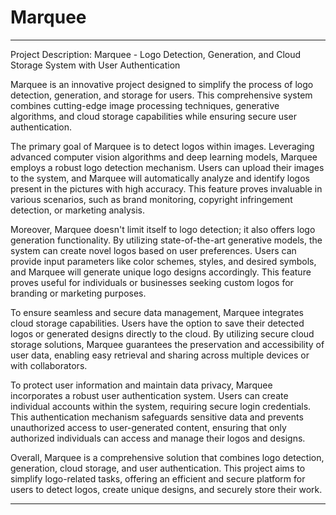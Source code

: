 # Marquee
<hr> 

Project Description: Marquee - Logo Detection, Generation, and Cloud Storage System with User Authentication

Marquee is an innovative project designed to simplify the process of logo detection, generation, and storage for users. This comprehensive system combines cutting-edge image processing techniques, generative algorithms, and cloud storage capabilities while ensuring secure user authentication.

The primary goal of Marquee is to detect logos within images. Leveraging advanced computer vision algorithms and deep learning models, Marquee employs a robust logo detection mechanism. Users can upload their images to the system, and Marquee will automatically analyze and identify logos present in the pictures with high accuracy. This feature proves invaluable in various scenarios, such as brand monitoring, copyright infringement detection, or marketing analysis.

Moreover, Marquee doesn't limit itself to logo detection; it also offers logo generation functionality. By utilizing state-of-the-art generative models, the system can create novel logos based on user preferences. Users can provide input parameters like color schemes, styles, and desired symbols, and Marquee will generate unique logo designs accordingly. This feature proves useful for individuals or businesses seeking custom logos for branding or marketing purposes.

To ensure seamless and secure data management, Marquee integrates cloud storage capabilities. Users have the option to save their detected logos or generated designs directly to the cloud. By utilizing secure cloud storage solutions, Marquee guarantees the preservation and accessibility of user data, enabling easy retrieval and sharing across multiple devices or with collaborators.

To protect user information and maintain data privacy, Marquee incorporates a robust user authentication system. Users can create individual accounts within the system, requiring secure login credentials. This authentication mechanism safeguards sensitive data and prevents unauthorized access to user-generated content, ensuring that only authorized individuals can access and manage their logos and designs.

Overall, Marquee is a comprehensive solution that combines logo detection, generation, cloud storage, and user authentication. This project aims to simplify logo-related tasks, offering an efficient and secure platform for users to detect logos, create unique designs, and securely store their work.
<hr>
